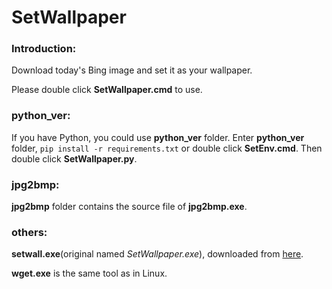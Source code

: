 # SetWallpaper

### Introduction:
Download today's Bing image and set it as your wallpaper.

Please double click **SetWallpaper.cmd** to use.

### python_ver:
If you have Python, you could use **python_ver** folder.
Enter **python_ver** folder, `pip install -r requirements.txt` or double click **SetEnv.cmd**.
Then double click **SetWallpaper.py**.

### jpg2bmp:
**jpg2bmp** folder contains the source file of **jpg2bmp.exe**.

### others:
**setwall.exe**(original named *SetWallpaper.exe*), downloaded from [here](http://www.thoughtasylum.com/blog/2010/6/2/set-windows-wallpaper-from-the-command-line.html).

**wget.exe** is the same tool as in Linux.

